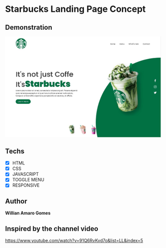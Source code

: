 # Starbucks Landing Page Concept


## Demonstration
<img src="./images/demo.JPG">

## Techs
* [X] HTML
* [X] CSS
* [X] JAVASCRIPT
* [X] TOGGLE MENU
* [X] RESPONSIVE

## Author

**Willian Amaro Gomes**

## Inspired by the channel video

<a href="https://www.youtube.com/watch?v=91Q6RvKvd7o&list=LL&index=5">https://www.youtube.com/watch?v=91Q6RvKvd7o&list=LL&index=5</a>